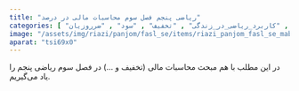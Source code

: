 ```yaml
---
title: "ریاضی پنجم فصل سوم محاسبات مالی در درصد"
categories: [ "فصل_سوم_ریاضی_پنجم" , "ریاضی_پنجم" , "آموزش_ابتدایی" , "ریاضی_ابتدایی" , "درصد" , "محاسبات_مالی" , "کاربرد_ریاضی_در_زندگی" , "تخفیف" , "سود" , "ضرروزیان" ]
image: "/assets/img/riazi/panjom/fasl_se/items/riazi_panjom_fasl_se_mabhas_mohasebat_mali.jpg"
aparat: "tsi69x0"
---
```


در این مطلب با هم مبحث محاسبات مالی (تخفیف و ...) در فصل سوم ریاضی پنجم را یاد می‌گیریم.
